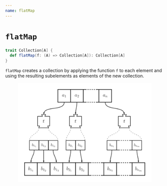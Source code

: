 ```yaml
---
name: flatMap
---
```


# `flatMap`

~~~ scala
trait Collection[A] {
  def flatMap(f: (A) => Collection[A]): Collection[A]
}
~~~

`flatMap` creates a collection by applying the function `f` to each element and using the resulting subelements as elements of the new collection.

<figure class="diagram">
  <img src="images/flatMap.svg" alt="flatMap function">
  <!-- <figcaption class="diagram-desc"></figcaption> -->
</figure>
